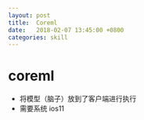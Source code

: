 ```yaml
---
layout: post
title:  Coreml
date:   2018-02-07 13:45:00 +0800
categories: skill
---
```


# coreml 

- 将模型（脑子）放到了客户端进行执行
- 需要系统 ios11

